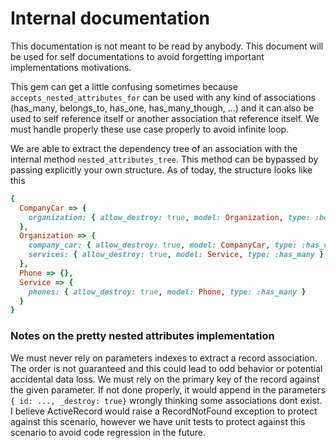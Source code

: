 # Internal documentation

This documentation is not meant to be read by anybody. This document will be used for self documentations
to avoid forgetting important implementations motivations.

This gem can get a little confusing sometimes because `accepts_nested_attributes_for` can be used with any kind
of associations (has_many, belongs_to, has_one, has_many_though, ...) and it can also be used to self reference itself
or another association that reference itself. We must handle properly these use case properly to avoid infinite loop.

We are able to extract the dependency tree of an association with the internal method `nested_attributes_tree`. This
method can be bypassed by passing explicitly your own structure. As of today, the structure looks like this

```ruby
{
  CompanyCar => {
    organization: { allow_destroy: true, model: Organization, type: :belongs_to } 
  },
  Organization => { 
    company_car: { allow_destroy: true, model: CompanyCar, type: :has_one },
    services: { allow_destroy: true, model: Service, type: :has_many } 
  },
  Phone => {},
  Service => { 
    phones: { allow_destroy: true, model: Phone, type: :has_many } 
  }
}
```

### Notes on the pretty nested attributes implementation

We must never rely on parameters indexes to extract a record association. The order is not guaranteed and this could 
lead to odd behavior or potential accidental data loss. We must rely on the primary key of the record against the
given parameter. If not done properly, it would append in the parameters `{ id: ..., _destroy: true}` wrongly thinking
some associations dont exist. I believe ActiveRecord would raise a RecordNotFound exception to protect against this
scenario, however we have unit tests to protect against this scenario to avoid code regression in the future.
